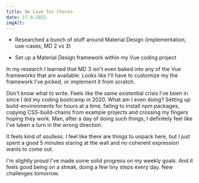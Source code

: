 ```yaml
---
title: No Love for Chores
date: 17.8.2022
imgAlt:
---
```


-   Researched a bunch of stuff around Material Design (implementation, use-cases, MD 2 vs 3)

-   Set up a Material Design framework within my Vue coding project

In my research I learned that MD 3 isn't even baked into any of the Vue frameworks that are available. Looks like I'll have to customize my the framework I've picked, or implement it from scratch.

Don't know what to write. Feels like the same existential crisis I've been in since I did my coding bootcamp in 2020. What am I even doing? Setting up build-environments for hours at a time, failing to install npm packages, copying CSS-build-chains from example projects and crossing my fingers hoping they work. Man, after a day of doing such things, I definitely feel like I've taken a turn in the wrong direction.

It feels kind of soulless. I feel like there are things to unpack here, but I just spent a good 5 minutes staring at the wall and no coherent expression wants to come out.

I'm slightly proud I've made some solid progress on my weekly goals. And it feels good being on a streak, doing a few tiny steps every day. New challenges tomorrow.
